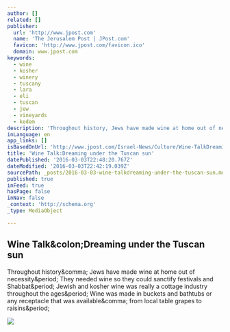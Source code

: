 ```yaml
---
author: []
related: []
publisher:
  url: 'http://www.jpost.com'
  name: 'The Jerusalem Post | JPost.com'
  favicon: 'http://www.jpost.com/favicon.ico'
  domain: www.jpost.com
keywords:
  - wine
  - kosher
  - winery
  - tuscany
  - lara
  - eli
  - tuscan
  - jew
  - vineyards
  - kedem
description: 'Throughout history, Jews have made wine at home out of necessity. They needed wine so they could sanctify festivals and Shabbat. Jewish and kosher wine was really a cottage industry throughout the ages. Wine was made in buckets and bathtubs or any receptacle that was available, from local table grapes to raisins.'
inLanguage: en
app_links: []
isBasedOnUrl: 'http://www.jpost.com/Israel-News/Culture/Wine-TalkDreaming-under-the-Tuscan-sun-446736?utm_source=dlvr.it&utm_medium=twitter'
title: 'Wine Talk:Dreaming under the Tuscan sun'
datePublished: '2016-03-03T22:48:20.767Z'
dateModified: '2016-03-03T22:42:19.039Z'
sourcePath: _posts/2016-03-03-wine-talkdreaming-under-the-tuscan-sun.md
published: true
inFeed: true
hasPage: false
inNav: false
_context: 'http://schema.org'
_type: MediaObject

---
```

<article style=""><h1>Wine Talk&amp;colon;Dreaming under the Tuscan sun</h1><p>Throughout history&amp;comma; Jews have made wine at home out of necessity&amp;period; They needed wine so they could sanctify festivals and Shabbat&amp;period; Jewish and kosher wine was really a cottage industry throughout the ages&amp;period; Wine was made in buckets and bathtubs or any receptacle that was available&amp;comma; from local table grapes to raisins&amp;period;</p><img src="http://www.jpost.com/HttpHandlers/ShowImage.ashx?ID=332667" /></article>